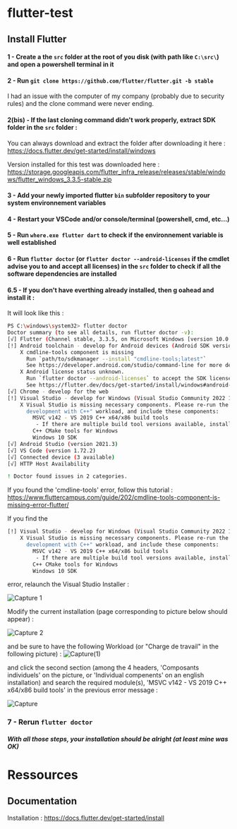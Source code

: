 # flutter-test

## Install Flutter

#### 1 - Create a the `src` folder at the root of you disk (with path like `C:\src\`) and open a powershell terminal in it

#### 2 - Run `git clone https://github.com/flutter/flutter.git -b stable`

I had an issue with the computer of my company (probably due to security rules) and the clone command were never ending.

#### 2(bis) - If the last cloning command didn't work properly, extract SDK folder in the `src` folder :

You can always download and extract the folder after downloading it here : https://docs.flutter.dev/get-started/install/windows

Version installed for this test was downloaded here : https://storage.googleapis.com/flutter_infra_release/releases/stable/windows/flutter_windows_3.3.5-stable.zip

#### 3 - Add your newly imported flutter `bin` subfolder repository to your system environnement variables

#### 4 - Restart your VSCode and/or console/terminal (powershell, cmd, etc...)

#### 5 - Run `where.exe flutter dart` to check if the environnement variable is well established

#### 6 - Run `flutter doctor` (or `flutter doctor --android-licenses` if the cmdlet advise you to and accept all licenses) in the `src` folder to check if all the software dependencies are installed

#### 6.5 - If you don't have everthing already installed, then g oahead and install it :

It will look like this : 

```bash
PS C:\windows\system32> flutter doctor
Doctor summary (to see all details, run flutter doctor -v):
[√] Flutter (Channel stable, 3.3.5, on Microsoft Windows [version 10.0.19042.2130], locale fr-FR)
[!] Android toolchain - develop for Android devices (Android SDK version 33.0.0)
    X cmdline-tools component is missing
      Run `path/to/sdkmanager --install "cmdline-tools;latest"`
      See https://developer.android.com/studio/command-line for more details.
    X Android license status unknown.
      Run `flutter doctor --android-licenses` to accept the SDK licenses.
      See https://flutter.dev/docs/get-started/install/windows#android-setup for more details.
[√] Chrome - develop for the web
[!] Visual Studio - develop for Windows (Visual Studio Community 2022 17.3.6)
    X Visual Studio is missing necessary components. Please re-run the Visual Studio installer for the "Desktop
      development with C++" workload, and include these components:
        MSVC v142 - VS 2019 C++ x64/x86 build tools
         - If there are multiple build tool versions available, install the latest
        C++ CMake tools for Windows
        Windows 10 SDK
[√] Android Studio (version 2021.3)
[√] VS Code (version 1.72.2)
[√] Connected device (3 available)
[√] HTTP Host Availability

! Doctor found issues in 2 categories.
```

If you found the 'cmdline-tools' error, follow this tutorial : https://www.fluttercampus.com/guide/202/cmdline-tools-component-is-missing-error-flutter/

If you find the
```bash
[!] Visual Studio - develop for Windows (Visual Studio Community 2022 17.3.6)
    X Visual Studio is missing necessary components. Please re-run the Visual Studio installer for the "Desktop
      development with C++" workload, and include these components:
        MSVC v142 - VS 2019 C++ x64/x86 build tools
         - If there are multiple build tool versions available, install the latest
        C++ CMake tools for Windows
        Windows 10 SDK
```
error, relaunch the Visual Studio Installer :

![Capture 1](https://user-images.githubusercontent.com/74706889/197215575-7ebc2794-cefb-41ee-b09a-da8c7b535b66.PNG)

Modify the current installation (page corresponding to picture below should appear) :

![Capture 2](https://user-images.githubusercontent.com/74706889/197215682-8ced2c39-b6fc-42a6-8b06-08b9b3e61c6b.PNG)

and be sure to have the following Workload (or "Charge de travail" in the following picture) :
![Capture(1)](https://user-images.githubusercontent.com/74706889/197223455-f8a5dbe5-35e0-43e9-a2ba-c8f02220eeaa.PNG)

and click the second section (among the 4 headers, 'Composants individuels' on the picture, or 'Individual compenents' on an english installation) and search the required module(s), 'MSVC v142 - VS 2019 C++ x64/x86 build tools' in the previous error message :

![Capture](https://user-images.githubusercontent.com/74706889/197216295-1f6253e3-bccc-4a9d-9eb8-3059cdddd027.PNG)

### 7 - Rerun `flutter doctor`

##### With all those steps, your installation should be alright (at least mine was OK)

# Ressources

## Documentation

Installation : https://docs.flutter.dev/get-started/install

